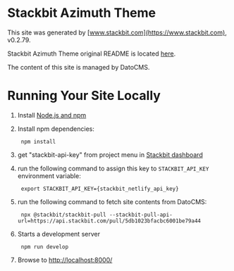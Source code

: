 # Stackbit Azimuth Theme

This site was generated by [www.stackbit.com](https://www.stackbit.com), v0.2.79.

Stackbit Azimuth Theme original README is located [here](./README.theme.md).

The content of this site is managed by DatoCMS.

# Running Your Site Locally

1. Install [Node.js and npm](https://nodejs.org/en/)

1. Install npm dependencies:

        npm install

1. get "stackbit-api-key" from project menu in [Stackbit dashboard](https://app.stackbit.com/dashboard)

1. run the following command to assign this key to `STACKBIT_API_KEY` environment variable:

        export STACKBIT_API_KEY={stackbit_netlify_api_key}

1. run the following command to fetch site contents from DatoCMS:

        npx @stackbit/stackbit-pull --stackbit-pull-api-url=https://api.stackbit.com/pull/5db1023bfacbc6001be79a44

1. Starts a development server

        npm run develop

1. Browse to [http://localhost:8000/](http://localhost:8000/)
